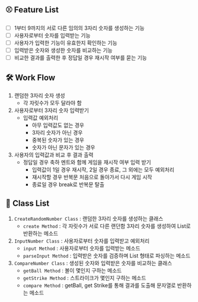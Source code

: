 ## ⚾️ Feature List

- [ ] 1부터 9까지의 서로 다른 임의의 3자리 숫자를 생성하는 기능 
- [ ] 사용자로부터 숫자를 입력받는 기능
- [ ] 사용자가 입력한 기능이 유효한지 확인하는 기능
- [ ] 입력받은 숫자와 생성한 숫자를 비교하는 기능
- [ ] 비교한 결과를 출력한 후 정답일 경우 재시작 여부를 묻는 기능

## 🛠️ Work Flow

1. 랜덤한 3자리 숫자 생성
    - 각 자릿수가 모두 달라야 함
2. 사용자로부터 3자리 숫자 입력받기
   - 입력값 예외처리
     - 아무 입력값도 없는 경우
     - 3자리 숫자가 아닌 경우
     - 중복된 숫자가 있는 경우
     - 숫자가 아닌 문자가 있는 경우
3. 사용자의 입력값과 비교 후 결과 출력
   - 정답일 경우 축하 멘트와 함께 게임을 재시작 여부 입력 받기
     - 입력값이 1일 경우 재시작, 2일 경우 종료, 그 외에는 모두 예외처리 
     - 재시작할 경우 반복문 처음으로 돌아가서 다시 게임 시작
     - 종료일 경우 break로 반복문 탈출

## 🏫 Class List
1. `CreateRandomNumber Class` : 랜덤한 3자리 숫자를 생성하는 클래스
    - `create Method` : 각 자릿수가 서로 다른 랜던함 3자리 숫자를 생성하여 List로 반환하는 메소드
2. `InputNumber Class` : 사용자로부터 숫자를 입력받고 예외처리
   - `input Method` : 사용자로부터 숫자를 입력받는 메소드
   - `parseInput Method` : 입력받은 숫자를 검증하며 List 형태로 파싱하는 메소드
3. `CompareNumber Class` : 생성된 숫자와 입력받은 숫자를 비교하는 클래스
   - `getBall Method` : 볼이 몇인지 구하는 메소드
   - `getStrike Method` : 스트라이크가 몇인지 구하는 메소드
   - `compare Method` : getBall, get Strike를 통해 결과를 도출해 문자열로 반환하는 메소드